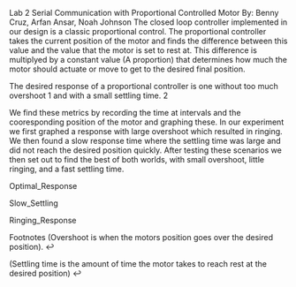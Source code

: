 Lab 2
Serial Communication with Proportional Controlled Motor
By: Benny Cruz, Arfan Ansar, Noah Johnson
The closed loop controller implemented in our design is a classic proportional control. The proportional controller takes the current position of the motor and finds the difference between this value and the value that the motor is set to rest at. This difference is multiplyed by a constant value (A proportion) that determines how much the motor should actuate or move to get to the desired final position.

The desired response of a proportional controller is one without too much overshoot 1 and with a small settling time. 2

We find these metrics by recording the time at intervals and the cooresponding position of the motor and graphing these. In our experiment we first graphed a response with large overshoot which resulted in ringing. We then found a slow response time where the settling time was large and did not reach the desired position quickly. After testing these scenarios we then set out to find the best of both worlds, with small overshoot, little ringing, and a fast settling time.

Optimal_Response

Slow_Settling

Ringing_Response

Footnotes
(Overshoot is when the motors position goes over the desired position). ↩

(Settling time is the amount of time the motor takes to reach rest at the desired position) ↩
